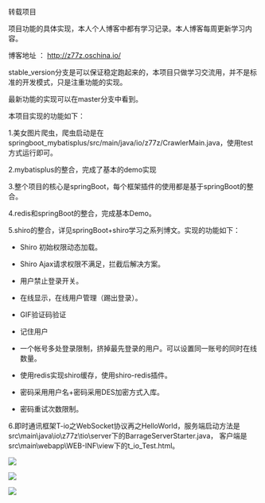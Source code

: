 转载项目

项目功能的具体实现，本人个人博客中都有学习记录。本人博客每周更新学习内容。

博客地址 ： http://z77z.oschina.io/

stable_version分支是可以保证稳定跑起来的，本项目只做学习交流用，并不是标准的开发模式，只是注重功能的实现。

最新功能的实现可以在master分支中看到。

本项目实现的功能如下：

1.美女图片爬虫，爬虫启动是在springboot_mybatisplus/src/main/java/io/z77z/CrawlerMain.java，使用test方式运行即可。

2.mybatisplus的整合，完成了基本的demo实现

3.整个项目的核心是springBoot，每个框架插件的使用都是基于springBoot的整合。

4.redis和springBoot的整合，完成基本Demo。

5.shiro的整合，详见springBoot+shiro学习之系列博文。实现的功能如下：

- Shiro 初始权限动态加载。

- Shiro Ajax请求权限不满足，拦截后解决方案。

- 用户禁止登录开关。

- 在线显示，在线用户管理（踢出登录）。

- GIF验证码验证

- 记住用户

- 一个帐号多处登录限制，挤掉最先登录的用户。可以设置同一账号的同时在线数量。

- 使用redis实现shiro缓存，使用shiro-redis插件。

- 密码采用用户名+密码采用DES加密方式入库。

- 密码重试次数限制。

6.即时通讯框架T-io之WebSocket协议再之HelloWorld，服务端启动方法是src\main\java\io\z77z\tio\server下的BarrageServerStarter.java，
客户端是src\main\webapp\WEB-INF\view下的t_io_Test.html。



![](http://z77z.oschina.io/img/1.png)

![](http://z77z.oschina.io/img/2.png)

![](http://z77z.oschina.io/img/3.png)
